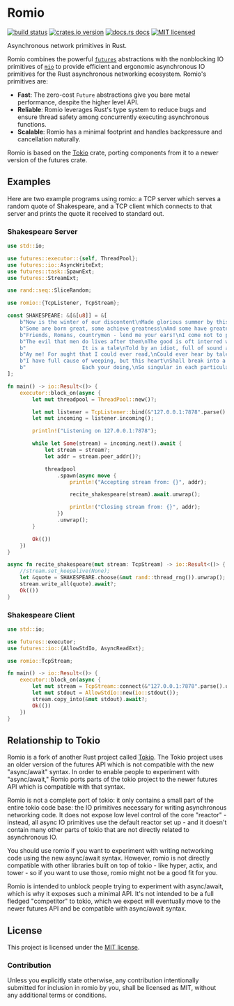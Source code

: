 # Romio

[![build status][travis-badge]][travis-url]
[![crates.io version][crates-badge]][crates-url]
[![docs.rs docs][docs-badge]][docs-url]
[![MIT licensed][mit-badge]][mit-url]

Asynchronous network primitives in Rust.

Romio combines the powerful [`futures`][futures] abstractions with the
nonblocking IO primitives of [`mio`][mio] to provide efficient and ergonomic
asynchronous IO primitives for the Rust asynchronous networking ecosystem.
Romio's primitives are:

* **Fast**: The zero-cost `Future` abstractions give you bare metal
  performance, despite the higher level API.
* **Reliable**: Romio leverages Rust's type system to reduce bugs and ensure
  thread safety among concurrently executing asynchronous functions.
* **Scalable**: Romio has a minimal footprint and handles backpressure and
  cancellation naturally.

Romio is based on the [Tokio][tokio] crate, porting components from it to a
newer version of the futures crate.

[travis-badge]: https://img.shields.io/travis/withoutboats/romio/master.svg?style=flat-square
[travis-url]: https://travis-ci.org/withoutboats/romio
[crates-badge]: https://img.shields.io/crates/v/romio.svg?style=flat-square
[crates-url]: https://crates.io/crates/romio
[docs-badge]: https://img.shields.io/badge/docs.rs-latest-blue.svg?style=flat-square
[docs-url]: https://docs.rs/romio
[mit-badge]: https://img.shields.io/badge/license-MIT-blue.svg?style=flat-square
[mit-url]: LICENSE-MIT

## Examples

Here are two example programs using romio: a TCP server which serves a random
quote of Shakespeare, and a TCP client which connects to that server and prints
the quote it received to standard out.

### Shakespeare Server

```rust
use std::io;

use futures::executor::{self, ThreadPool};
use futures::io::AsyncWriteExt;
use futures::task::SpawnExt;
use futures::StreamExt;

use rand::seq::SliceRandom;

use romio::{TcpListener, TcpStream};

const SHAKESPEARE: &[&[u8]] = &[
    b"Now is the winter of our discontent\nMade glorious summer by this sun of York.\n",
    b"Some are born great, some achieve greatness\nAnd some have greatness thrust upon them.\n",
    b"Friends, Romans, countrymen - lend me your ears!\nI come not to praise Caesar, but to bury him.\n",
    b"The evil that men do lives after them\nThe good is oft interred with their bones.\n",
    b"                  It is a tale\nTold by an idiot, full of sound and fury\nSignifying nothing.\n",
    b"Ay me! For aught that I could ever read,\nCould ever hear by tale or history,\nThe course of true love never did run smooth.\n",
    b"I have full cause of weeping, but this heart\nShall break into a hundred thousand flaws,\nOr ere I'll weep.-O Fool, I shall go mad!\n",
    b"                  Each your doing,\nSo singular in each particular,\nCrowns what you are doing in the present deed,\nThat all your acts are queens.\n",
];

fn main() -> io::Result<()> {
    executor::block_on(async {
        let mut threadpool = ThreadPool::new()?;

        let mut listener = TcpListener::bind(&"127.0.0.1:7878".parse().unwrap())?;
        let mut incoming = listener.incoming();

        println!("Listening on 127.0.0.1:7878");

        while let Some(stream) = incoming.next().await {
            let stream = stream?;
            let addr = stream.peer_addr()?;

            threadpool
                .spawn(async move {
                    println!("Accepting stream from: {}", addr);

                    recite_shakespeare(stream).await.unwrap();

                    println!("Closing stream from: {}", addr);
                })
                .unwrap();
        }

        Ok(())
    })
}

async fn recite_shakespeare(mut stream: TcpStream) -> io::Result<()> {
    //stream.set_keepalive(None);
    let &quote = SHAKESPEARE.choose(&mut rand::thread_rng()).unwrap();
    stream.write_all(quote).await?;
    Ok(())
}
```

### Shakespeare Client

```rust
use std::io;

use futures::executor;
use futures::io::{AllowStdIo, AsyncReadExt};

use romio::TcpStream;

fn main() -> io::Result<()> {
    executor::block_on(async {
        let mut stream = TcpStream::connect(&"127.0.0.1:7878".parse().unwrap()).await?;
        let mut stdout = AllowStdIo::new(io::stdout());
        stream.copy_into(&mut stdout).await?;
        Ok(())
    })
}
```

## Relationship to Tokio

Romio is a fork of another Rust project called [Tokio][tokio]. The Tokio
project uses an older version of the futures API which is not compatible with
the new "async/await" syntax. In order to enable people to experiment with
"async/await," Romio ports parts of the tokio project to the newer futures API
which is compatible with that syntax.

Romio is not a complete port of tokio: it only contains a small part of the
entire tokio code base: the IO primitives necessary for writing asynchronous
networking code. It does not expose low level control of the core "reactor" -
instead, all async IO primitives use the default reactor set up - and it
doesn't contain many other parts of tokio that are not directly related to
asynchronous IO.

You should use romio if you want to experiment with writing networking code
using the new async/await syntax. However, romio is not directly compatible
with other libraries built on top of tokio - like hyper, actix, and tower - so
if you want to use those, romio might not be a good fit for you.

Romio is intended to unblock people trying to experiment with async/await,
which is why it exposes such a minimal API. It's not intended to be a full
fledged "competitor" to tokio, which we expect will eventually move to the
newer futures API and be compatible with async/await syntax.

## License

This project is licensed under the [MIT license](LICENSE).

### Contribution

Unless you explicitly state otherwise, any contribution intentionally submitted
for inclusion in romio by you, shall be licensed as MIT, without any additional
terms or conditions.

[futures]: https://crates.io/crates/futures
[mio]: https://crates.io/crates/mio
[tokio]: https://crates.io/crates/tokio
